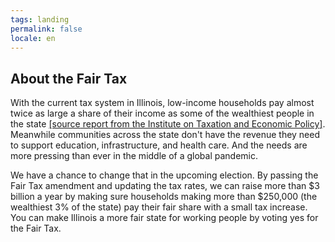 ```yaml
---
tags: landing
permalink: false
locale: en
---
```


## About the Fair Tax

With the current tax system in Illinois, low-income households pay almost twice as large a share of their income as some of the wealthiest people in the state [\[source<span class="visually-hidden"> report from the Institute on Taxation and Economic Policy</span>\]](https://itep.org/whopays/illinois/). Meanwhile communities across the state don't have the revenue they need to support education, infrastructure, and health care. And the needs are more pressing than ever in the middle of a global pandemic.

We have a chance to change that in the upcoming election. By passing the Fair Tax amendment and updating the tax rates, we can raise more than \$3 billion a year by making sure households making more than \$250,000 (the wealthiest 3% of the state) pay their fair share with a small tax increase. You can make Illinois a more fair state for working people by voting yes for the Fair Tax.

